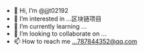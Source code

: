 - 👋 Hi, I’m @jjjt02192
- 👀 I’m interested in ...区块链项目
- 🌱 I’m currently learning ...
- 💞️ I’m looking to collaborate on ...
- 📫 How to reach me ...787844352@qq.com

<!---
jjjt02192/jjjt02192 is a ✨ special ✨ repository because its `README.md` (this file) appears on your GitHub profile.
You can click the Preview link to take a look at your changes.
--->
